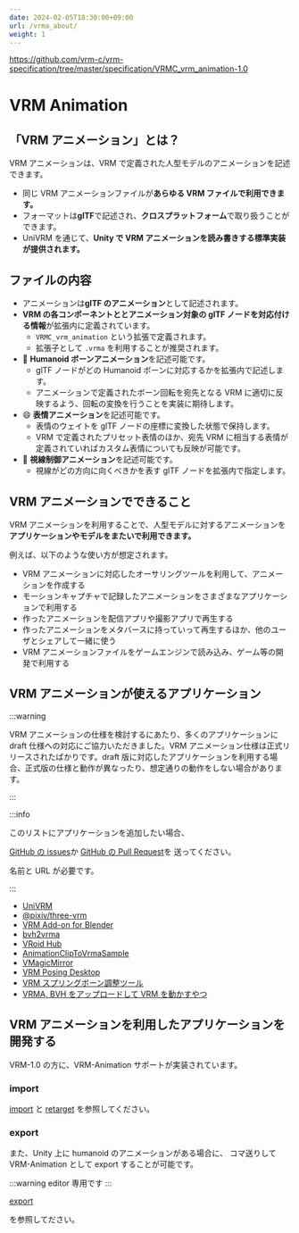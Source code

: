 ```yaml
---
date: 2024-02-05T18:30:00+09:00
url: /vrma_about/
weight: 1
---
```


https://github.com/vrm-c/vrm-specification/tree/master/specification/VRMC_vrm_animation-1.0

# VRM Animation

## 「VRM アニメーション」とは？

VRM アニメーションは、VRM で定義された人型モデルのアニメーションを記述できます。

- 同じ VRM アニメーションファイルが**あらゆる VRM ファイルで利用できます。**
- フォーマットは**glTF**で記述され、**クロスプラットフォーム**で取り扱うことができます。
- UniVRM を通じて、**Unity で VRM アニメーションを読み書きする標準実装が提供されます。**

## ファイルの内容

- アニメーションは**glTF のアニメーション**として記述されます。
- **VRM の各コンポーネントととアニメーション対象の glTF ノードを対応付ける情報**が拡張内に定義されています。
  - `VRMC_vrm_animation` という拡張で定義されます。
  - 拡張子として `.vrma` を利用することが推奨されます。
- 🦴 **Humanoid ボーンアニメーション**を記述可能です。
  - glTF ノードがどの Humanoid ボーンに対応するかを拡張内で記述します。
  - アニメーションで定義されたボーン回転を宛先となる VRM に適切に反映するよう、回転の変換を行うことを実装に期待します。
- 😄 **表情アニメーション**を記述可能です。
  - 表情のウェイトを glTF ノードの座標に変換した状態で保持します。
  - VRM で定義されたプリセット表情のほか、宛先 VRM に相当する表情が定義されていればカスタム表情についても反映が可能です。
- 👀 **視線制御アニメーション**を記述可能です。
  - 視線がどの方向に向くべきかを表す glTF ノードを拡張内で指定します。

## VRM アニメーションでできること

VRM アニメーションを利用することで、人型モデルに対するアニメーションを**アプリケーションやモデルをまたいで利用できます。**

例えば、以下のような使い方が想定されます。

- VRM アニメーションに対応したオーサリングツールを利用して、アニメーションを作成する
- モーションキャプチャで記録したアニメーションをさまざまなアプリケーションで利用する
- 作ったアニメーションを配信アプリや撮影アプリで再生する
- 作ったアニメーションをメタバースに持っていって再生するほか、他のユーザとシェアして一緒に使う
- VRM アニメーションファイルをゲームエンジンで読み込み、ゲーム等の開発で利用する

## VRM アニメーションが使えるアプリケーション

:::warning

VRM アニメーションの仕様を検討するにあたり、多くのアプリケーションに draft 仕様への対応にご協力いただきました。VRM アニメーション仕様は正式リリースされたばかりです。draft 版に対応したアプリケーションを利用する場合、正式版の仕様と動作が異なったり、想定通りの動作をしない場合があります。

:::

:::info

このリストにアプリケーションを追加したい場合、

[GitHub の issues](https://github.com/vrm-c/vrm.dev/issues)か
[GitHub の Pull Request](https://github.com/vrm-c/vrm.dev/pulls)を
送ってください。

名前と URL が必要です。

:::

- [UniVRM](https://github.com/vrm-c/UniVRM)
- [@pixiv/three-vrm](https://github.com/pixiv/three-vrm)
- [VRM Add-on for Blender](https://vrm-addon-for-blender.info/)
- [bvh2vrma](https://vrm-c.github.io/bvh2vrma/)
- [VRoid Hub](https://hub.vroid.com/)
- [AnimationClipToVrmaSample](https://github.com/malaybaku/AnimationClipToVrmaSample)
- [VMagicMirror](https://malaybaku.github.io/VMagicMirror/)
- [VRM Posing Desktop](https://store.steampowered.com/app/1895630/VRM_Posing_Desktop/)
- [VRM スプリングボーン調整ツール](https://napharmonia.com/vrmtool/)
- [VRMA, BVH をアップロードして VRM を動かすやつ](https://tfuru.github.io/vrma-loader-sample/)

## VRM アニメーションを利用したアプリケーションを開発する

VRM-1.0 の方に、VRM-Animation サポートが実装されています。

### import

[import](/vrma/univrm-vrma/vrma-import)
と
[retarget](/vrma/univrm-vrma/retarget)
を参照してください。

### export

また、Unity 上に humanoid のアニメーションがある場合に、
コマ送りして VRM-Animation として export することが可能です。

:::warning editor 専用です
:::

[export](/vrma/univrm-vrma/vrma-export)

を参照してださい。
